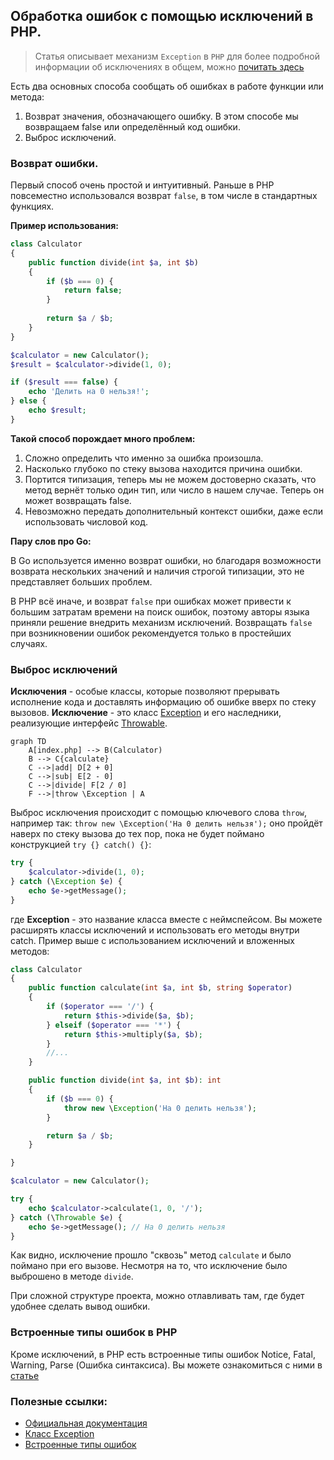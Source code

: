 ## Обработка ошибок с помощью исключений в PHP.

> Статья описывает механизм `Exception` в `PHP` для более подробной информации об исключениях в общем, можно [почитать здесь](../common/exceptions.md)

Есть два основных способа сообщать об ошибках в работе функции или метода:
1. Возврат значения, обозначающего ошибку. В этом способе мы возвращаем false или определённый код ошибки.
2. Выброс исключений.

### Возврат ошибки.

Первый способ очень простой и интуитивный. Раньше в PHP повсеместно использовался возврат `false`, в том числе в стандартных функциях.


**Пример использования:**
```php
class Calculator
{
    public function divide(int $a, int $b)
    {
        if ($b === 0) {
            return false;
        }
    
        return $a / $b;
    }
}

$calculator = new Calculator();
$result = $calculator->divide(1, 0);

if ($result === false) {
    echo 'Делить на 0 нельзя!';
} else {
    echo $result;
}
```
**Такой способ порождает много проблем:**

1. Сложно определить что именно за ошибка произошла.
2. Насколько глубоко по стеку вызова находится причина ошибки.
3. Портится типизация, теперь мы не можем достоверно сказать, что метод вернёт только один тип, или число в нашем случае. Теперь он может возвращать false.
3. Невозможно передать дополнительный контекст ошибки, даже если использовать числовой код.

**Пару слов про Go:**

В Go используется именно возврат ошибки, но благодаря возможности возврата нескольких значений и наличия строгой типизации, это не представляет больших проблем.

В PHP всё иначе, и возврат `false` при ошибках может привести к большим затратам времени на поиск ошибок, поэтому авторы языка приняли решение внедрить механизм исключений. Возвращать `false` при возникновении ошибок рекомендуется только в простейших случаях.

### Выброс исключений
**Исключения** - особые классы, которые позволяют прерывать исполнение кода и доставлять информацию об ошибке вверх по стеку вызовов.
**Исключение** - это класс [Exception](https://www.php.net/manual/ru/class.exception.php) и его наследники, реализующие интерфейс [Throwable](https://www.php.net/manual/ru/class.throwable.php).

```mermaid
graph TD
    A[index.php] --> B(Calculator)
    B --> C{calculate}
    C -->|add| D[2 + 0]
    C -->|sub| E[2 - 0]
    C -->|divide| F[2 / 0]
    F -->|throw \Exception | A
```
Выброс исключения происходит с помощью ключевого слова `throw`, например так: `throw new \Exception('На 0 делить нельзя');` оно пройдёт наверх по стеку вызова до тех пор, пока не будет поймано конструкцией `try {} catch() {}`:
```php
try {
    $calculator->divide(1, 0);
} catch (\Exception $e) {
    echo $e->getMessage();
}
```
где **Exception** - это название класса вместе с неймспейсом.
Вы можете расширять классы исключений и использовать его методы внутри catch.
Пример выше с использованием исключений и вложенных методов:
```php
class Calculator
{  
    public function calculate(int $a, int $b, string $operator)
    {
        if ($operator === '/') {
            return $this->divide($a, $b);
        } elseif ($operator === '*') {
            return $this->multiply($a, $b);
        }
        //...
    }

    public function divide(int $a, int $b): int
    {
        if ($b === 0) {
            throw new \Exception('На 0 делить нельзя');
        }

        return $a / $b;
    }

}

$calculator = new Calculator();

try {
    echo $calculator->calculate(1, 0, '/');
} catch (\Throwable $e) {
    echo $e->getMessage(); // На 0 делить нельзя
}
```
Как видно, исключение прошло "сквозь" метод `calculate` и было поймано при его вызове. Несмотря на то, что исключение было выброшено в методе `divide`.

При сложной структуре проекта, можно отлавливать там, где будет удобнее сделать вывод ошибки.

### Встроенные типы ошибок в PHP
Кроме исключений, в PHP есть встроенные типы ошибок Notice, Fatal, Warning, Parse (Ошибка синтаксиса). Вы можете ознакомиться с ними в [статье](https://phoenixnap.com/kb/php-error-types)

### Полезные ссылки:
- [Официальная документация](https://www.php.net/manual/ru/language.exceptions.php)
- [Класс Exception](https://www.php.net/manual/ru/class.exception.php)
- [Встроенные типы ошибок](https://phoenixnap.com/kb/php-error-types)
